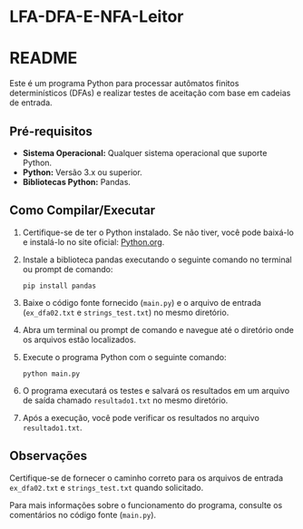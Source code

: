 # LFA-DFA-E-NFA-Leitor
# README

Este é um programa Python para processar autômatos finitos determinísticos (DFAs) e realizar testes de aceitação com base em cadeias de entrada.

## Pré-requisitos

- **Sistema Operacional:** Qualquer sistema operacional que suporte Python.
- **Python:** Versão 3.x ou superior.
- **Bibliotecas Python:** Pandas.

## Como Compilar/Executar

1. Certifique-se de ter o Python instalado. Se não tiver, você pode baixá-lo e instalá-lo no site oficial: [Python.org](https://www.python.org/downloads/).

2. Instale a biblioteca pandas executando o seguinte comando no terminal ou prompt de comando:
    ```
    pip install pandas
    ```

3. Baixe o código fonte fornecido (`main.py`) e o arquivo de entrada (`ex_dfa02.txt` e `strings_test.txt`) no mesmo diretório.

4. Abra um terminal ou prompt de comando e navegue até o diretório onde os arquivos estão localizados.

5. Execute o programa Python com o seguinte comando:
    ```
    python main.py
    ```

6. O programa executará os testes e salvará os resultados em um arquivo de saída chamado `resultado1.txt` no mesmo diretório.

7. Após a execução, você pode verificar os resultados no arquivo `resultado1.txt`.

## Observações

Certifique-se de fornecer o caminho correto para os arquivos de entrada `ex_dfa02.txt` e `strings_test.txt` quando solicitado.

Para mais informações sobre o funcionamento do programa, consulte os comentários no código fonte (`main.py`).
